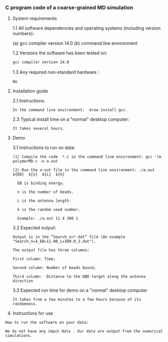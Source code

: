 
### C program code of a coarse-grained MD simulation 
1. System requirements
   
   1.1 All software dependencies and operating systems (including version numbers):
   
      (a) gcc compiler version 14.0
      (b) command line environment

   1.2 Versions the software has been tested on:
   
       gcc compiler version 14.0

   1.3 Any required non-standard hardware：
   
       No

2. Installation guide
 
   2.1 Instructions:
   
       In the command line environment:  brew install gcc.

   2.3 Typical install time on a "normal" desktop computer:
   
       It takes several hours.


3. Demo
   
   3.1 Instructions to run on data:
   
       (1) Compile the code  *.c in the command line environment: gcc -lm polymerMD.c -o a.out
   
       (2) Run the a.out file in the command line environment: ./a.out  ${EB}  ${n}  ${L}  ${k}
   
         EB is binding energy.
   
         n is the number of beads.
   
         L is the antenna length.
   
         k is the random seed number.
   
         Example: ./a.out 11 4 300 1

   3.2 Expected output:
   
       Output is in the “Search_n=*.dat” file (An example "Search_n=4_EB=11.00_L=300.0_2.dat").
   
       The output file has three columns:
   
       First column: Time;
   
       Second column: Number of beads bound;
   
       Third column:  Distance to the DBD target along the antenna direction

   3.3 Expected run time for demo on a "normal" desktop computer
   
       It takes from a few minutes to a few hours because of its randomness.


  4. Instructions for use
     
    How to run the software on your data:
    
    We do not have any imput data . Our data are output from the numerical simulations.

